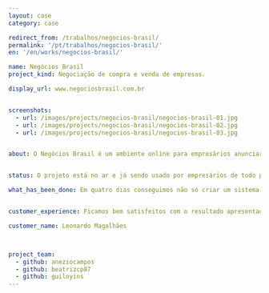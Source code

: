 ```yaml
---
layout: case
category: case

redirect_from: /trabalhos/negocios-brasil/
permalink: '/pt/trabalhos/negocios-brasil/'
en: '/en/works/negocios-brasil/'

name: Negócios Brasil
project_kind: Negociação de compra e venda de empresas. 

display_url: www.negociosbrasil.com.br


screenshots:
  - url: /images/projects/negocios-brasil/negocios-brasil-01.jpg
  - url: /images/projects/negocios-brasil/negocios-brasil-02.jpg
  - url: /images/projects/negocios-brasil/negocios-brasil-03.jpg


about: O Negócios Brasil é um ambiente online para empresários anunciarem seus negócios, entrar em contanto com donos de outros negócios que despertem interesse, tudo com a facilidade de poucos cliques. 


status: O projeto está no ar e já sendo usado por empresários de todo país. 

what_has_been_done: Em quatro dias conseguimos não só criar um sistema de anúncio de compra e venda de empresa prático e rápido, como também foi possível criar a ativação de usuário "premium" para que os usuários do sistema tivessem a opção de pagar para destacar o seu anúncio dos demais. 


customer_experience: Ficamos bem satisfeitos com o resultado apresentado, pois reproduziu exatamente o que precisávamos desenvolver para validar nosso modelo de negócio. Recebemos boas ideias e dicas que contribuíram bastante para a formulação dessa ideia final. Podemos dizer que estamos aptos a trabalhar em busca de nossos clientes, agora que temos um sistema funcional e adequado as nossas necessidades. É bem provável que escolheremos novamente essa equipe para darmos continuidade ao projeto conforme formos obtendo sucesso.

customer_name: Leonardo Magalhães



project_team:
  - github: aneziocampos
  - github: beatrizcp87
  - github: guiloyins
---
```

